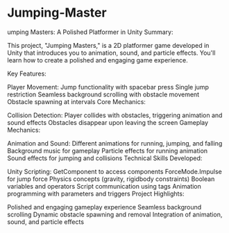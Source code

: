 # Jumping-Master
 umping Masters: A Polished Platformer in Unity
Summary:

This project, "Jumping Masters," is a 2D platformer game developed in Unity that introduces you to animation, sound, and particle effects. You'll learn how to create a polished and engaging game experience.

Key Features:

Player Movement:
Jump functionality with spacebar press
Single jump restriction
Seamless background scrolling with obstacle movement
Obstacle spawning at intervals
Core Mechanics:

Collision Detection:
Player collides with obstacles, triggering animation and sound effects
Obstacles disappear upon leaving the screen
Gameplay Mechanics:

Animation and Sound:
Different animations for running, jumping, and falling
Background music for gameplay
Particle effects for running animation
Sound effects for jumping and collisions
Technical Skills Developed:

Unity Scripting:
GetComponent to access components
ForceMode.Impulse for jump force
Physics concepts (gravity, rigidbody constraints)
Boolean variables and operators
Script communication using tags
Animation programming with parameters and triggers
Project Highlights:

Polished and engaging gameplay experience
Seamless background scrolling
Dynamic obstacle spawning and removal
Integration of animation, sound, and particle effects
